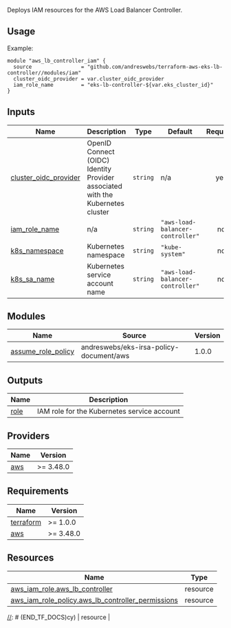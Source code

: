 [//]: # (BEGIN_TF_DOCS)
Deploys IAM resources for the AWS Load Balancer Controller.

## Usage

Example:

```hcl
module "aws_lb_controller_iam" {
  source                = "github.com/andreswebs/terraform-aws-eks-lb-controller//modules/iam"
  cluster_oidc_provider = var.cluster_oidc_provider
  iam_role_name         = "eks-lb-controller-${var.eks_cluster_id}"
}
```



## Inputs

| Name | Description | Type | Default | Required |
|------|-------------|------|---------|:--------:|
| <a name="input_cluster_oidc_provider"></a> [cluster\_oidc\_provider](#input\_cluster\_oidc\_provider) | OpenID Connect (OIDC) Identity Provider associated with the Kubernetes cluster | `string` | n/a | yes |
| <a name="input_iam_role_name"></a> [iam\_role\_name](#input\_iam\_role\_name) | n/a | `string` | `"aws-load-balancer-controller"` | no |
| <a name="input_k8s_namespace"></a> [k8s\_namespace](#input\_k8s\_namespace) | Kubernetes namespace | `string` | `"kube-system"` | no |
| <a name="input_k8s_sa_name"></a> [k8s\_sa\_name](#input\_k8s\_sa\_name) | Kubernetes service account name | `string` | `"aws-load-balancer-controller"` | no |

## Modules

| Name | Source | Version |
|------|--------|---------|
| <a name="module_assume_role_policy"></a> [assume\_role\_policy](#module\_assume\_role\_policy) | andreswebs/eks-irsa-policy-document/aws | 1.0.0 |

## Outputs

| Name | Description |
|------|-------------|
| <a name="output_role"></a> [role](#output\_role) | IAM role for the Kubernetes service account |

## Providers

| Name | Version |
|------|---------|
| <a name="provider_aws"></a> [aws](#provider\_aws) | >= 3.48.0 |

## Requirements

| Name | Version |
|------|---------|
| <a name="requirement_terraform"></a> [terraform](#requirement\_terraform) | >= 1.0.0 |
| <a name="requirement_aws"></a> [aws](#requirement\_aws) | >= 3.48.0 |

## Resources

| Name | Type |
|------|------|
| [aws_iam_role.aws_lb_controller](https://registry.terraform.io/providers/hashicorp/aws/latest/docs/resources/iam_role) | resource |
| [aws_iam_role_policy.aws_lb_controller_permissions](https://registry.terraform.io/providers/hashicorp/aws/latest/docs/resources/iam_role_policy) | resource |

[//]: # (END_TF_DOCS)cy) | resource |

[//]: # (END_TF_DOCS)
